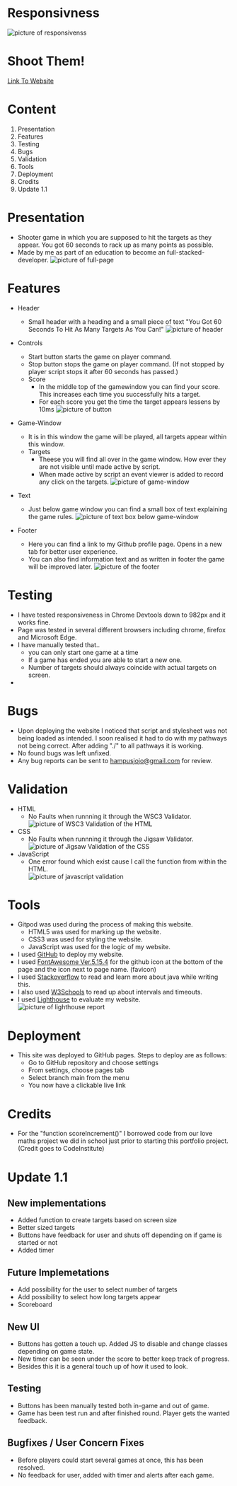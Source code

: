 # Responsivness

![picture of responsivenss](./assets/readme-img/response.jpg)

# Shoot Them!

<a href="https://knasten.github.io/shoot-them/" target="_blank" rel="noopener">Link To Website</a>

# Content

1. Presentation
2. Features
3. Testing
4. Bugs
5. Validation
6. Tools
7. Deployment
8. Credits
9. Update 1.1

# Presentation

* Shooter game in which you are supposed to hit the targets as they appear. You got 60 seconds to rack up as many points as possible.
* Made by me as part of an education to become an full-stacked-developer.
  ![picture of full-page](./assets/readme-img/full-page.jpg)

# Features

* Header
    * Small header with a heading and a small piece of text "You Got 60 Seconds To Hit As Many Targets As You Can!"
![picture of header](./assets/readme-img/header.jpg)

* Controls
    * Start button starts the game on player command.
    * Stop button stops the game on player command. (If not stopped by player script stops it after 60 seconds has passed.)
    * Score
        * In the middle top of the gamewindow you can find your score. This increases each time you successfully hits a target.
        * For each score you get the time the target appears lessens by 10ms
![picture of button](./assets/readme-img/controls.jpg)
* Game-Window
    * It is in this window the game will be played, all targets appear within this window.
    * Targets
        * Theese you will find all over in the game window. How ever they are not visible until made active by script.
        * When made active by script an event viewer is added to record any click on the targets.
![picture of game-window](./assets/readme-img/game-window.jpg)
* Text
    * Just below game window you can find a small box of text explaining the game rules.
![picture of text box below game-window](./assets/readme-img/text-below.jpg)
* Footer
    * Here you can find a link to my Github profile page. Opens in a new tab for better user experience.
    * You can also find information text and as written in footer the game will be improved later.
![picture of the footer](./assets/readme-img/footer.jpg)

# Testing

* I have tested responsiveness in Chrome Devtools down to 982px and it works fine.
* Page was tested in several different browsers including chrome, firefox and Microsoft Edge.
* I have manually tested that.. 
    * you can only start one game at a time
    * If a game has ended you are able to start a new one.
    * Number of targets should always coincide with actual targets on screen.
* 

# Bugs
* Upon deploying the website I noticed that script and stylesheet was not being loaded as intended. I soon realised it had to do with my pathways not being correct. After adding "./" to all pathways it is working.
* No found bugs was left unfixed.
* Any bug reports can be sent to hampusjojo@gmail.com for review.
# Validation

* HTML
    * No Faults when runnning it through the WSC3 Validator.<br>
     ![picture of WSC3 Validation of the HTML](./assets/readme-img/html-vali.jpg)
* CSS
    * No Faults when runnning it through the Jigsaw Validator.<br>
     ![picture of Jigsaw Validation of the CSS](./assets/readme-img/css-vali.jpg)
* JavaScript
    * One error found which exist cause I call the function from within the HTML.<br>
     ![picture of javascript validation](./assets/readme-img/js-vali.jpg)

# Tools

* Gitpod was used during the process of making this website.
    * HTML5 was used for marking up the website.
    * CSS3 was used for styling the website.
    * JavaScript was used for the logic of my website.
* I used [GitHub](https://github.com/) to deploy my website.
* I used [FontAwesome Ver.5.15.4](https://fontawesome.com/) for the github icon at the bottom of the page and the icon next to page name. (favicon)
* I used [Stackoverflow](https://stackoverflow.com/) to read and learn more about java while writing this.
* I also used [W3Schools](https://www.w3schools.com/) to read up about intervals and timeouts.
* I used [Lighthouse](https://developers.google.com/web/tools/lighthouse) to evaluate my website. <br>
![picture of lighthouse report](./assets/readme-img/lighthouse.jpg)

# Deployment

* This site was deployed to GitHub pages. Steps to deploy are as follows:
    * Go to GitHub repository and choose settings
    * From settings, choose pages tab
    * Select branch main from the menu
    * You now have a clickable live link

# Credits

* For the "function scoreIncrement()" I borrowed code from our love maths project we did in school just prior to starting this portfolio project. (Credit goes to CodeInstitute)


# Update 1.1

## New implementations
 - Added function to create targets based on screen size
 - Better sized targets
 - Buttons have feedback for user and shuts off depending on if game is started or not
 - Added timer

## Future Implemetations
 - Add possibility for the user to select number of targets
 - Add possibility to select how long targets appear
 - Scoreboard

## New UI
 - Buttons has gotten a touch up. Added JS to disable and change classes depending on game state.
 - New timer can be seen under the score to better keep track of progress.
 - Besides this it is a general touch up of how it used to look.

## Testing
 - Buttons has been manually tested both in-game and out of game.
 - Game has been test run and after finished round. Player gets the wanted feedback.

## Bugfixes / User Concern Fixes
 - Before players could start several games at once, this has been resolved.
 - No feedback for user, added with timer and alerts after each game.